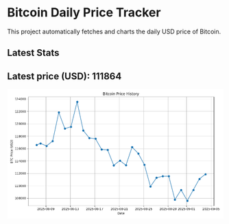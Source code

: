 # Bitcoin Daily Price Tracker

This project automatically fetches and charts the daily USD price of Bitcoin.

## Latest Stats

## Latest price (USD): <!--BTC_PRICE-->111864<!--/BTC_PRICE-->

![BTC Historical Chart](btc_price_history.png)
